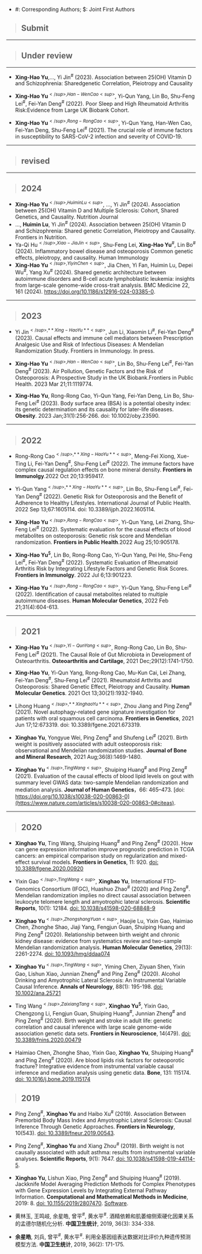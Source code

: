 
+ #: Corresponding Authors; $: Joint First Authors
> ## Submit
----------------------------------------------------------------------------------------------------------------------------------------



> ## Under review
----------------------------------------------------------------------------------------------------------------------------------------
+ **Xing-Hao Yu**,..., Yi Jin<sup>#</sup> (2023). Association between 25(OH) Vitamin D and Schizophrenia: Sharedgenetic Correlation, Pleiotropy and Causality


+ **Xing-Hao Yu**<sup>$</sup>, Han-Wen Cao<sup>$</sup>, Yi-Qun Yang, Lin Bo, Shu-Feng Lei<sup>#</sup>, Fei-Yan Deng<sup>#</sup> (2022). Poor Sleep and High Rheumatoid Arthritis Risk:Evidence from Large UK Biobank Cohort.

+ **Xing-Hao Yu**<sup>$</sup>, Rong-Rong Cao<sup>$</sup>, Yi-Qun Yang, Han-Wen Cao, Fei-Yan Deng, Shu-Feng Lei<sup>#</sup> (2021). The crucial role of immune factors in susceptibility to SARS-CoV-2 infection and severity of COVID-19.

---------------------------------------------------------------------------------------------------------------------------------------

> ## revised



---------------------------------------------------------------------------------------------------------------------------------------
> ## 2024
+ **Xing-Hao Yu**<sup>$</sup>, Huimin Lu<sup>$</sup>, ..., Yi Jin<sup>#</sup> (2024). Association between 25(OH) Vitamin D and Multiple Sclerosis: Cohort, Shared Genetics, and Causality. Nutrition Journal
+ ..., **Huimin Lu**, Yi Jin<sup>#</sup> (2024). Association between 25(OH) Vitamin D and Schizophrenia: Shared genetic Correlation, Pleiotropy and Causality. Frontiers in Nutrition.
+ Ya-Qi Hu<sup>$</sup>, Xiao-Jia Jin<sup>$</sup>, Shu-Feng Lei, **Xing-Hao Yu**<sup>#</sup>, Lin Bo<sup>#</sup> (2024). Inflammatory bowel disease and osteoporosis Common genetic effects, pleiotropy, and causality. Human Immunology
+ **Xing-Hao Yu**<sup>$</sup>, Yiyin Chen<sup>$</sup>, Jia Chen, Yi Fan, Huimin Lu, Depei Wu<sup>#</sup>, Yang Xu<sup>#</sup> (2024). Shared genetic architecture between autoimmune disorders and B-cell acute lymphoblastic leukemia: insights from large-scale genome-wide cross-trait analysis. BMC Medicine 22, 161 (2024). https://doi.org/10.1186/s12916-024-03385-0.

---------------------------------------------------------------------------------------------------------------------------------------
> ## 2023
+ Yi Jin<sup>$</sup>, **Xing-Hao Yu**<sup>$</sup>, Jun Li, Xiaomin Li<sup>#</sup>, Fei-Yan Deng<sup>#</sup> (2023). Causal effects and immune cell mediators between Prescription Analgesic Use and Risk of Infectious Diseases: A Mendelian Randomization Study. Frontiers in Immunology. In press.

+ **Xing-Hao Yu**<sup>$</sup>, Han-Wen Cao<sup>$</sup>, Lin Bo, Shu-Feng Lei<sup>#</sup>, Fei-Yan Deng<sup>#</sup> (2023). Air Pollution, Genetic Factors and the Risk of Osteoporosis: A Prospective Study in the UK Biobank.Frontiers in Public Health. 2023 Mar 21;11:1119774.

+ **Xing-Hao Yu**, Rong-Rong Cao, Yi-Qun Yang, Fei-Yan Deng, Lin Bo, Shu-Feng Lei<sup>#</sup> (2023). Body surface area (BSA) is a potential obesity index: its genetic determination and its causality for later-life diseases. **Obesity**. 2023 Jan;31(1):256-266. doi: 10.1002/oby.23590.
 
---------------------------------------------------------------------------------------------------------------------------------------
> ## 2022
+ Rong-Rong Cao<sup>$</sup>, **Xing-Hao Yu**<sup>$</sup>, Meng-Fei Xiong, Xue-Ting Li, Fei-Yan Deng<sup>#</sup>, Shu-Feng Lei<sup>#</sup> (2022). The immune factors have complex causal regulation effects on bone mineral density. **Frontiers in Immunolgy**.2022 Oct 20;13:959417.

+ Yi-Qun Yang<sup>$</sup>, **Xing-Hao Yu**<sup>$</sup>,  Lin Bo, Shu-Feng Lei<sup>#</sup>, Fei-Yan Deng<sup>#</sup> (2022). Genetic Risk for Osteoporosis and the Benefit of Adherence to Healthy Lifestyles. International Journal of Public Health. 2022 Sep 13;67:1605114. doi: 10.3389/ijph.2022.1605114.

+ **Xing-Hao Yu**<sup>$</sup>, Rong-Rong Cao<sup>$</sup>, Yi-Qun Yang, Lei Zhang, Shu-Feng Lei<sup>#</sup> (2022). Systematic evaluation for the causal effects of blood metabolites on osteoporosis: Genetic risk score and Mendelian randomization. **Frontiers in Public Health**.2022 Aug 25;10:905178.

+ **Xing-Hao Yu**<sup>$</sup>, Lin Bo, Rong-Rong Cao, Yi-Qun Yang, Pei He, Shu-Feng Lei<sup>#</sup>, Fei-Yan Deng<sup>#</sup> (2022). Systematic Evaluation of Rheumatoid Arthritis Risk by Integrating Lifestyle Factors and Genetic Risk Scores. **Frontiers in Immunolgy**. 2022 Jul 6;13:901223.
 
+ **Xing-Hao Yu**<sup>$</sup>, Rong-Rong Cao<sup>$</sup>, Yi-Qun Yang, Shu-Feng Lei<sup>#</sup> (2022). Identification of causal metabolites related to multiple autoimmune diseases. **Human Molecular Genetics**, 2022 Feb 21;31(4):604-613.
---------------------------------------------------------------------------------------------------------------------------------------
> ## 2021
> 

+ **Xing-Hao Yu**<sup>$</sup>, Yi-Qun Yang<sup>$</sup>, Rong-Rong Cao, Lin Bo, Shu-Feng Lei<sup>#</sup> (2021). The Causal Role of Gut Microbiota in Development of Osteoarthritis. **Osteoarthritis and Cartilage**, 2021 Dec;29(12):1741-1750.

+ **Xing-Hao Yu**, Yi-Qun Yang, Rong-Rong Cao, Mu-Kun Cai, Lei Zhang, Fei-Yan Deng<sup>#</sup>, Shu-Feng Lei<sup>#</sup> (2021). Rheumatoid Arthritis and Osteoporosis: Shared Genetic Effect, Pleiotropy and Causality. **Human Molecular Genetics**. 2021 Oct 13;30(21):1932-1940.

+ Lihong Huang<sup>$</sup>, **Xinghao Yu**<sup>$</sup>, Zhou Jiang and Ping Zeng<sup>#</sup> (2021). Novel autophagy-related gene signature investigation for patients with oral squamous cell carcinoma. **Frontiers in Genetics**, 2021 Jun 17;12:673319. doi: 10.3389/fgene.2021.673319.

+ **Xinghao Yu**, Yongyue Wei, Ping Zeng<sup>#</sup> and Shufeng Lei<sup>#</sup> (2021). Birth weight is positively associated with adult osteoporosis risk: observational and Mendelian randomization studies. **Journal of Bone and Mineral Research**, 2021 Aug;36(8):1469-1480.

+ **Xinghao Yu**<sup>$</sup>, Ting Wang<sup>$</sup>, Shuiping Huang<sup>#</sup> and Ping Zeng<sup>#</sup> (2021). Evaluation of the causal effects of blood lipid levels on gout with summary level GWAS data: two-sample Mendelian randomization and mediation analysis. **Journal of Human Genetics**，66: 465–473. [doi: https://doi.org/10.1038/s10038-020-00863-0](https://www.nature.com/articles/s10038-020-00863-0#citeas).

---------------------------------------------------------------------------------------------------------------------------------------
> ## 2020
> 
+ **Xinghao Yu**, Ting Wang, Shuiping Huang<sup>#</sup> and Ping Zeng<sup>#</sup> (2020). How can gene expression information improve prognostic prediction in TCGA cancers: an empirical comparison study on regularization and mixed-effect survival models. **Frontiers in Genetics**, 11: 920. [doi: 10.3389/fgene.2020.00920](https://www.frontiersin.org/articles/10.3389/fgene.2020.00920/full)

+ Yixin Gao<sup>$</sup>, Ting Wang<sup>$</sup>, **Xinghao Yu**, International FTD-Genomics Consortium (IFGC), Huashuo Zhao<sup>#</sup> (2020) and Ping Zeng<sup>#</sup>. Mendelian randomization implies no direct causal association between leukocyte telomere length and amyotrophic lateral sclerosis. **Scientific Reports**, 10(1): 12184. [doi: 10.1038/s41598-020-68848-9](https://www.nature.com/articles/s41598-020-68848-9)

+ **Xinghao Yu**<sup>$</sup>, Zhongshang Yuan<sup>$</sup>, Haojie Lu, Yixin Gao, Haimiao Chen, Zhonghe Shao, Jiaji Yang, Fengjun Guan, Shuiping Huang and Ping Zeng<sup>#</sup> (2020). Relationship between birth weight and chronic kidney disease: evidence from systematics review and two-sample Mendelian randomization analysis. **Human Molecular Genetics**, 29(13): 2261-2274. [doi: 10.1093/hmg/ddaa074](https://academic.oup.com/hmg/article-abstract/29/13/2261/5824309?redirectedFrom=fulltext)

+ **Xinghao Yu**<sup>$</sup>, Ting Wang<sup>$</sup>, Yiming Chen, Ziyuan Shen, Yixin Gao, Lishun Xiao, Junnian Zheng<sup>#</sup> and Ping Zeng<sup>#</sup> (2020). Alcohol Drinking and Amyotrophic Lateral Sclerosis: An Instrumental Variable Causal Inference. **Annals of Neurology**, 88(1): 195-198. [doi: 10.1002/ana.25721](https://onlinelibrary.wiley.com/doi/full/10.1002/ana.25721)

+ Ting Wang<sup>$</sup>, Zaixiang Tang<sup>$</sup>, **Xinghao Yu**<sup>$</sup>, Yixin Gao, Chengzong Li, Fengjun Guan, Shuiping Huang<sup>#</sup>, Junnian Zheng<sup>#</sup> and Ping Zeng<sup>#</sup> (2020). Birth weight and stroke in adult life: genetic correlation and causal inference with large scale genome-wide association genetic data sets. **Frontiers in Neuroscience**, 14(479). [doi: 10.3389/fnins.2020.00479](https://www.frontiersin.org/articles/10.3389/fnins.2020.00479/full)

+ Haimiao Chen, Zhonghe Shao, Yixin Gao, **Xinghao Yu**, Shuiping Huang<sup>#</sup> and Ping Zeng<sup>#</sup> (2020). Are blood lipids risk factors for osteoporotic fracture? Integrative evidence from instrumental variable causal inference and mediation analysis using genetic data. **Bone**, 131: 115174. [doi: 10.1016/j.bone.2019.115174](https://www.sciencedirect.com/science/article/abs/pii/S8756328219304685)

> ## 2019
+ Ping Zeng<sup>#</sup>, **Xinghao Yu** and Haibo Xu<sup>#</sup> (2019). Association Between Premorbid Body Mass Index and Amyotrophic Lateral Sclerosis: Causal Inference Through Genetic Approaches. **Frontiers in Neurology**, 10(543). [doi: 10.3389/fneur.2019.00543](https://www.frontiersin.org/articles/10.3389/fneur.2019.00543/full).

+ Ping Zeng<sup>#</sup>, **Xinghao Yu** and Xiang Zhou<sup>#</sup> (2019). Birth weight is not causally associated with adult asthma: results from instrumental variable analyses. **Scientific Reports**, 9(1): 7647. [doi: 10.1038/s41598-019-44114-5](https://www.nature.com/articles/s41598-019-44114-5).

+ **Xinghao Yu**, Lishun Xiao, Ping Zeng<sup>#</sup> and Shuiping Huang<sup>#</sup> (2019). Jackknife Model Averaging Prediction Methods for Complex Phenotypes with Gene Expression Levels by Integrating External Pathway Information. **Computational and Mathematical Methods in Medicine**, 2019: 8. [doi: 10.1155/2019/2807470](https://www.hindawi.com/journals/cmmm/2019/2807470/cta/). [Software](https://github.com/biostatpzeng/JMAP).

+ 黄林玉, 王鸣岐, 余星皓, 曾平<sup>#</sup>, 黄水平<sup>#</sup>. 酒精依赖和肌萎缩侧索硬化因果关系的孟德尔随机化分析. **中国卫生统计**, 2019, 36(3): 334-338.

+ **余星皓**, 刘兵, 曾平<sup>#</sup>, 黄水平<sup>#</sup>. 利用全基因组表达数据对比评价九种遗传预测模型方法. **中国卫生统计**, 2019, 36(2): 171-175.
